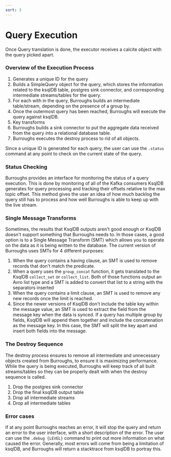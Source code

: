 ```yaml
---
sort: 3
---
```


# Query Execution
Once Query translation is done, the executor receives a calcite object with the query picked apart.

### Overview of the Execution Process
1. Generates a unique ID for the query
2. Builds a SimpleQuery object for the query, which stores the information related to the ksqlDB table, postgres sink connector, and corresponding intermediate streams/tables for the query.
3. For each with in the query, Burroughs builds an intermediate table/stream, depending on the presence of a group by. 
4. Once the outermost query has been reached, Burroughs will execute the query against ksqlDB. 
5. Key transforms
6. Burroughs builds a sink connector to put the aggregate data received from the query into a relational database table.
7. Burroughs executes the destroy process to rid of all objects.

Since a unique ID is generated for each query, the user can use the `.status` command at any point to check on the current state of the query. 

### Status Checking
Burroughs provides an interface for monitoring the status of a query execution. This is done by monitoring of all of the Kafka consumers KsqlDB generates for query processing and tracking their offsets relative to the max topic offset. This method gives the user an idea of how much backlog the query still has to process and how well Burroughs is able to keep up with the live stream. 

### Single Message Transforms
Sometimes, the results that KsqlDB outputs aren't good enough or KsqlDB doesn't support something that Burroughs needs to. In those cases, a good option is to a Single Message Transform (SMT) which allows you to operate on the data as it is being written to the database. The current version of Burroughs uses SMTs for 4 different purposes:

1. When the query contains a having clause, an SMT is used to remove records that don't match the predicate.
2. When a query uses the `group_concat` function, it gets translated to the KsqlDB `collect_set` or `collect_list`. Both of those functions output an Avro list type and a SMT is added to convert that list to a string with the separators inserted
3. When the query contains a limit clause, an SMT is used to remove any new records once the limit is reached.
4. Since the newer versions of KsqlDB don't include the table key within the message value, an SMT is used to extract the field from the message key when the data is synced. If a query has multiple group by fields, KsqlDB will append them together and include the concatenation as the message key. In this case, the SMT will split the key apart and insert both fields into the message.

### The Destroy Sequence
The destroy process ensures to remove all intermediate and unnecessary objects created from Burroughs, to ensure it is maximizing performance. While the query is being executed, Burroughs will keep track of all built streams/tables so they can be properly dealt with when the destroy sequence is called.

1. Drop the postgres sink connector
2. Drop the final ksqlDB output table
3. Drop all intermediate streams
4. Drop all intermediate tables

### Error cases 
If at any point Burroughs reaches an error, it will stop the query and return an error to the user interface, with a short description of the error. The user can use the `.debug {LEVEL}` command to print out more information on what caused the error. Generally, most errors will come from being a limitation of ksqlDB, and Burroughs will return a stacktrace from ksqlDB to portray this.  